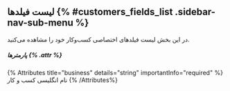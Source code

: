 ## لیست فیلدها {% #customers_fields_list .sidebar-nav-sub-menu %}
در این بخش لیست فیلدهای اختصاصی کسب‌و‌کار خود را مشاهده می‌کنید.

##### پارمترها {% .attr %}

{% Attributes title="business" details="string" importantInfo="required" %}
نام انگلیسی کسب و کار
{% /Attributes%}



